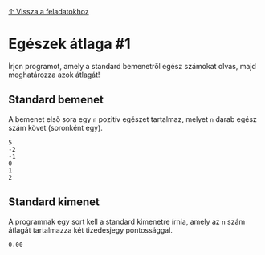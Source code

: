 [↑ Vissza a feladatokhoz](./README.md)

# Egészek átlaga #1

Írjon programot, amely a standard bemenetről egész számokat olvas, majd meghatározza azok átlagát!

## Standard bemenet

A bemenet első sora egy `n` pozitív egészet tartalmaz, melyet `n` darab egész szám követ (soronként egy).

```
5
-2
-1
0
1
2
```

## Standard kimenet

A programnak egy sort kell a standard kimenetre írnia, amely az `n` szám átlagát tartalmazza két tizedesjegy pontossággal.

```
0.00
```
